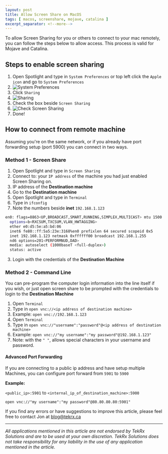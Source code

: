 ```yaml
---
layout: post
title: Allow Screen Share on MacOS
tags: [ macos, screenshare, mojave, catalina ]
excerpt_separator: <!--more-->
---
```


To allow Screen Sharing for you or others to connect to your mac remotely, you can follow the steps below to allow access. This process is valid for Mojave and Catalina.

## Steps to enable screen sharing

1. Open Spotlight and type in `System Preferences` or top left click the `Apple icon` and go to `System Preferences`
  1. ![System Preferences](/blog/images/2020-01-15-ScreenShare-1.png)
2. Click `Sharing`
  1. ![Sharing](/blog/images/2020-01-15-ScreenShare-2.png)
3. Check the box beside `Screen Sharing`
  1. ![Check Screen Sharing](/blog/images/2020-01-15-ScreenShare-3.png)
4. Done!

## How to connect from remote machine

Assuming you're on the same network, or if you already have port forwarding setup (port 5900) you can connect in two ways.

### Method 1 - Screen Share
1. Open Spotlight and type in `Screen Sharing`
2. Connect to: your `IP address` of the machine you had just enabled Screen Sharing on.
  1. IP address of the **Destination machine**
  2. Go to the **Destination machine**
  3. Open Spotlight and type in `Terminal`
  4. Type in `ifconfig`
  5. Note the numbers beside **inet** `192.168.1.123`

  ```bash
  en0: flags=8863<UP,BROADCAST,SMART,RUNNING,SIMPLEX,MULTICAST> mtu 1500
	options=b<RXCSUM,TXCSUM,VLAN_HWTAGGING>
	ether e0:d5:5e:a5:bd:06
	inet6 fe80::ff:5a5:23e:3168%en0 prefixlen 64 secured scopeid 0x5
	inet 192.168.1.123 netmask 0xffffff00 broadcast 192.168.1.255
	nd6 options=201<PERFORMNUD,DAD>
	media: autoselect (1000baseT <full-duplex>)
	status: active
  ```
3. Login with the credentials of the **Destination Machine**

### Method 2 - Command Line
You can pre-program the computer login information into the line itself if you wish, or just open screen share to be prompted with the credentials to login to the **Destination Machine**

1. Open `Terminal`
  1. Type in `open vnc://<ip address of destination machine>`
  2. Example: `open vnc://192.168.1.123`
2. Open `Terminal`
  1. Type in `open vnc://"username":"password"@<ip address of destination machine>`
  2. Example: `open vnc://"my username":"my password"@192.168.1.123"`
  3. Note: with the `" "`, allows special characters in your username and password.

#### Advanced Port Forwarding
If you are connecting to a public ip address and have setup multiple Machines, you can configure port forward from `5901` to `5900`

**Example:**

`<public_ip>:5901` to `<internal_ip_of_destination_machine>:5900`

`open vnc://"my username":"my password"@80.80.80.80:5901"`


If you find any errors or have suggestions to improve this article, please feel free to contact Jon at <blog@tekrx.ca>

---

_All applications mentioned in this article are not endorsed by TekRx Solutions and are to be used at your own discretion. TekRx Solutions does not take responsibility for any liability in the use of any application mentioned in the article._

